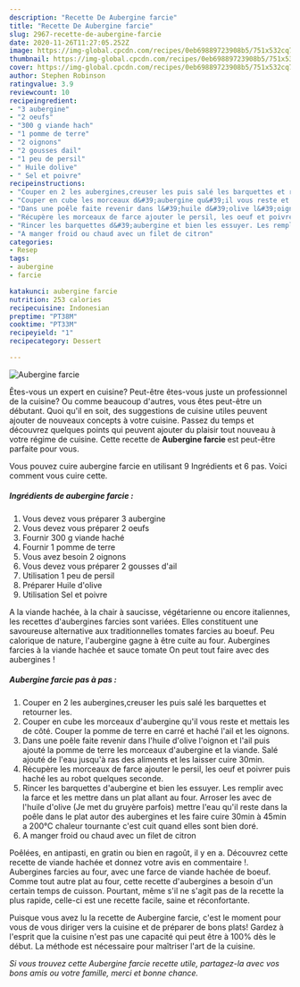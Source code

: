 ```yaml
---
description: "Recette De Aubergine farcie"
title: "Recette De Aubergine farcie"
slug: 2967-recette-de-aubergine-farcie
date: 2020-11-26T11:27:05.252Z
image: https://img-global.cpcdn.com/recipes/0eb69889723908b5/751x532cq70/aubergine-farcie-photo-principale-de-la-recette.jpg
thumbnail: https://img-global.cpcdn.com/recipes/0eb69889723908b5/751x532cq70/aubergine-farcie-photo-principale-de-la-recette.jpg
cover: https://img-global.cpcdn.com/recipes/0eb69889723908b5/751x532cq70/aubergine-farcie-photo-principale-de-la-recette.jpg
author: Stephen Robinson
ratingvalue: 3.9
reviewcount: 10
recipeingredient:
- "3 aubergine"
- "2 oeufs"
- "300 g viande hach"
- "1 pomme de terre"
- "2 oignons"
- "2 gousses dail"
- "1 peu de persil"
- " Huile dolive"
- " Sel et poivre"
recipeinstructions:
- "Couper en 2 les aubergines,creuser les puis salé les barquettes et retourner les."
- "Couper en cube les morceaux d&#39;aubergine qu&#39;il vous reste et mettais les de côté. Couper la pomme de terre en carré et haché l&#39;ail et les oignons."
- "Dans une poêle faite revenir dans l&#39;huile d&#39;olive l&#39;oignon et l&#39;ail puis ajouté la pomme de terre les morceaux d&#39;aubergine et la viande. Salé ajouté de l&#39;eau jusqu&#39;à ras des aliments et les laisser cuire 30min."
- "Récupère les morceaux de farce ajouter le persil, les oeuf et poivrer puis haché les au robot quelques seconde."
- "Rincer les barquettes d&#39;aubergine et bien les essuyer. Les remplir avec la farce et les mettre dans un plat allant au four. Arroser les avec de l&#39;huile d&#39;olive (Je met du gruyère parfois) mettre l&#39;eau qu&#39;il reste dans la poêle dans le plat autor des aubergines et les faire cuire 30min à 45min a 200°C chaleur tournante c&#39;est cuit quand elles sont bien doré."
- "A manger froid ou chaud avec un filet de citron"
categories:
- Resep
tags:
- aubergine
- farcie

katakunci: aubergine farcie 
nutrition: 253 calories
recipecuisine: Indonesian
preptime: "PT38M"
cooktime: "PT33M"
recipeyield: "1"
recipecategory: Dessert

---
```



![Aubergine farcie](https://img-global.cpcdn.com/recipes/0eb69889723908b5/751x532cq70/aubergine-farcie-photo-principale-de-la-recette.jpg)

Êtes-vous un expert en cuisine? Peut-être êtes-vous juste un professionnel de la cuisine? Ou comme beaucoup d'autres, vous êtes peut-être un débutant. Quoi qu'il en soit, des suggestions de cuisine utiles peuvent ajouter de nouveaux concepts à votre cuisine. Passez du temps et découvrez quelques points qui peuvent ajouter du plaisir tout nouveau à votre régime de cuisine. Cette recette de <strong> Aubergine farcie </strong> est peut-être parfaite pour vous.

<!--inarticleads1-->

Vous pouvez cuire aubergine farcie en utilisant 9 Ingrédients et 6 pas. Voici comment vous cuire cette.

##### Ingrédients de aubergine farcie :

1. Vous devez vous préparer 3 aubergine
1. Vous devez vous préparer 2 oeufs
1. Fournir 300 g viande haché
1. Fournir 1 pomme de terre
1. Vous avez besoin 2 oignons
1. Vous devez vous préparer 2 gousses d&#39;ail
1. Utilisation 1 peu de persil
1. Préparer  Huile d&#39;olive
1. Utilisation  Sel et poivre


A la viande hachée, à la chair à saucisse, végétarienne ou encore italiennes, les recettes d&#39;aubergines farcies sont variées. Elles constituent une savoureuse alternative aux traditionnelles tomates farcies au boeuf. Peu calorique de nature, l&#39;aubergine gagne à être cuite au four. Aubergines farcies à la viande hachée et sauce tomate On peut tout faire avec des aubergines ! 

<!--inarticleads2-->

##### Aubergine farcie pas à pas :

1. Couper en 2 les aubergines,creuser les puis salé les barquettes et retourner les.
1. Couper en cube les morceaux d&#39;aubergine qu&#39;il vous reste et mettais les de côté. Couper la pomme de terre en carré et haché l&#39;ail et les oignons.
1. Dans une poêle faite revenir dans l&#39;huile d&#39;olive l&#39;oignon et l&#39;ail puis ajouté la pomme de terre les morceaux d&#39;aubergine et la viande. Salé ajouté de l&#39;eau jusqu&#39;à ras des aliments et les laisser cuire 30min.
1. Récupère les morceaux de farce ajouter le persil, les oeuf et poivrer puis haché les au robot quelques seconde.
1. Rincer les barquettes d&#39;aubergine et bien les essuyer. Les remplir avec la farce et les mettre dans un plat allant au four. Arroser les avec de l&#39;huile d&#39;olive (Je met du gruyère parfois) mettre l&#39;eau qu&#39;il reste dans la poêle dans le plat autor des aubergines et les faire cuire 30min à 45min a 200°C chaleur tournante c&#39;est cuit quand elles sont bien doré.
1. A manger froid ou chaud avec un filet de citron


Poêlées, en antipasti, en gratin ou bien en ragoût, il y en a. Découvrez cette recette de viande hachée et donnez votre avis en commentaire !. Aubergines farcies au four, avec une farce de viande hachée de boeuf. Comme tout autre plat au four, cette recette d&#39;aubergines a besoin d&#39;un certain temps de cuisson. Pourtant, même s&#39;il ne s&#39;agit pas de la recette la plus rapide, celle-ci est une recette facile, saine et réconfortante. 

<!--inarticleads1-->

<p>
Puisque vous avez lu la recette de Aubergine farcie, c'est le moment pour vous de vous diriger vers la cuisine et de préparer de bons plats! Gardez à l'esprit que la cuisine n'est pas une capacité qui peut être à 100% dès le début. La méthode est nécessaire pour maîtriser l'art de la cuisine.
</p>

<p>
<i>Si vous trouvez cette Aubergine farcie recette utile, partagez-la avec vos bons amis ou votre famille, merci et bonne chance.</i>
</p>
